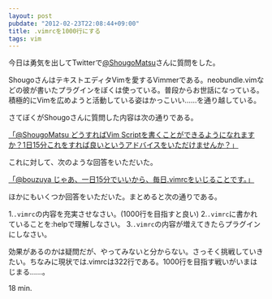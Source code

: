 ```yaml
---
layout: post
pubdate: "2012-02-23T22:08:44+09:00"
title: .vimrcを1000行にする
tags: vim
---
```

今日は勇気を出してTwitterで[@ShougoMatsu](https://twitter.com/#!/ShougoMatsu)さんに質問をした。

ShougoさんはテキストエディタVimを愛するVimmerである。neobundle.vimなどの彼が書いたプラグインをぼくは使っている。普段からお世話になっている。積極的にVimを広めようと活動している姿はかっこいい……を通り越している。

さてぼくがShougoさんに質問した内容は次の通りである。

[「@ShougoMatsu どうすればVim Scriptを書くことができるようになれますか？1日15分これをすれば良いというアドバイスをいただけませんか？」](https://twitter.com/#!/bouzuya/status/172633789804187648)

これに対して、次のような回答をいただいた。

[「@bouzuya じゃあ、一日15分でいいから、毎日.vimrcをいじることです。」](https://twitter.com/#!/ShougoMatsu/status/172634574982090752)

ほかにもいくつか回答をいただいた。まとめると次の通りである。

1.`.vimrc`の内容を充実させなさい。(1000行を目指すと良い)
2.`.vimrc`に書かれていることを:helpで理解しなさい。
3.`.vimrc`の内容が増えてきたらプラグインにしなさい。

効果があるのかは疑問だが、やってみないと分からない。さっそく挑戦していきたい。ちなみに現状では.vimrcは322行である。1000行を目指す戦いがいまはじまる……。

18 min.
